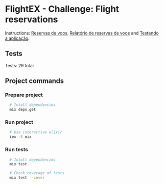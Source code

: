 # FlightEX - Challenge: Flight reservations

Instructions: [Reservas de voos](https://www.notion.so/Desafio-01-Reservas-de-voos-f5fd8814ce904360b2500449143e589e), [Relatório de reservas de voos](https://www.notion.so/Desafio-02-Relat-rio-de-reservas-de-voos-cd44db56fc0a432896c23475a21b8f29) and [Testando a aplicação](https://www.notion.so/Desafio-03-Testando-a-aplica-o-723c200d933d41b598046078e462d822).

## Tests
Tests: 29 total
## Project commands
### Prepare project
```bash
  # Intall dependencies
  mix deps.get
```
### Run project
```bash
  # Use interactive elixir
  iex -S mix
```

### Run tests
```bash
  # Intall dependencies
  mix test

  # Check coverage of tests
  mix test --cover
```